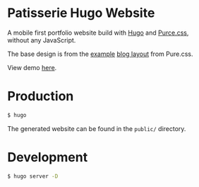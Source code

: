 # Patisserie Hugo Website

A mobile first portfolio website build with [Hugo](https://gohugo.io/) and [Purce.css](https://purecss.io/),  
without any JavaScript.

The base design is from the [example](https://purecss.io/layouts/) [blog layout](https://purecss.io/layouts/blog/) from Pure.css.

View demo [here](https://lukki15.github.io/patisserie-hugo-website/).

# Production

```bash
$ hugo
```

The generated website can be found in the `public/` directory.

# Development

```bash
$ hugo server -D
```